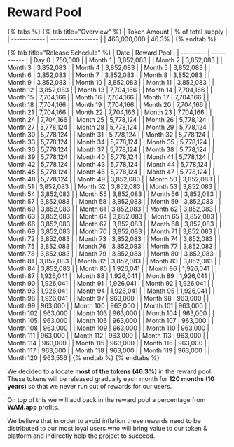 # Reward Pool

{% tabs %}
{% tab title="Overview" %}
| Token Amount | % of total supply |
| ------------ | ----------------- |
| 463,000,000  | 46.3%             |
{% endtab %}

{% tab title="Release Schedule" %}
| Date      | Reward Pool |
| --------- | ----------- |
| Day 0     | 750,000     |
| Month 1   | 3,852,083   |
| Month 2   | 3,852,083   |
| Month 3   | 3,852,083   |
| Month 4   | 3,852,083   |
| Month 5   | 3,852,083   |
| Month 6   | 3,852,083   |
| Month 7   | 3,852,083   |
| Month 8   | 3,852,083   |
| Month 9   | 3,852,083   |
| Month 10  | 3,852,083   |
| Month 11  | 3,852,083   |
| Month 12  | 3,852,083   |
| Month 13  | 7,704,166   |
| Month 14  | 7,704,166   |
| Month 15  | 7,704,166   |
| Month 16  | 7,704,166   |
| Month 17  | 7,704,166   |
| Month 18  | 7,704,166   |
| Month 19  | 7,704,166   |
| Month 20  | 7,704,166   |
| Month 21  | 7,704,166   |
| Month 22  | 7,704,166   |
| Month 23  | 7,704,166   |
| Month 24  | 7,704,166   |
| Month 25  | 5,778,124   |
| Month 26  | 5,778,124   |
| Month 27  | 5,778,124   |
| Month 28  | 5,778,124   |
| Month 29  | 5,778,124   |
| Month 30  | 5,778,124   |
| Month 31  | 5,778,124   |
| Month 32  | 5,778,124   |
| Month 33  | 5,778,124   |
| Month 34  | 5,778,124   |
| Month 35  | 5,778,124   |
| Month 36  | 5,778,124   |
| Month 37  | 5,778,124   |
| Month 38  | 5,778,124   |
| Month 39  | 5,778,124   |
| Month 40  | 5,778,124   |
| Month 41  | 5,778,124   |
| Month 42  | 5,778,124   |
| Month 43  | 5,778,124   |
| Month 44  | 5,778,124   |
| Month 45  | 5,778,124   |
| Month 46  | 5,778,124   |
| Month 47  | 5,778,124   |
| Month 48  | 5,778,124   |
| Month 49  | 3,852,083   |
| Month 50  | 3,852,083   |
| Month 51  | 3,852,083   |
| Month 52  | 3,852,083   |
| Month 53  | 3,852,083   |
| Month 54  | 3,852,083   |
| Month 55  | 3,852,083   |
| Month 56  | 3,852,083   |
| Month 57  | 3,852,083   |
| Month 58  | 3,852,083   |
| Month 59  | 3,852,083   |
| Month 60  | 3,852,083   |
| Month 61  | 3,852,083   |
| Month 62  | 3,852,083   |
| Month 63  | 3,852,083   |
| Month 64  | 3,852,083   |
| Month 65  | 3,852,083   |
| Month 66  | 3,852,083   |
| Month 67  | 3,852,083   |
| Month 68  | 3,852,083   |
| Month 69  | 3,852,083   |
| Month 70  | 3,852,083   |
| Month 71  | 3,852,083   |
| Month 72  | 3,852,083   |
| Month 73  | 3,852,083   |
| Month 74  | 3,852,083   |
| Month 75  | 3,852,083   |
| Month 76  | 3,852,083   |
| Month 77  | 3,852,083   |
| Month 78  | 3,852,083   |
| Month 79  | 3,852,083   |
| Month 80  | 3,852,083   |
| Month 81  | 3,852,083   |
| Month 82  | 3,852,083   |
| Month 83  | 3,852,083   |
| Month 84  | 3,852,083   |
| Month 85  | 1,926,041   |
| Month 86  | 1,926,041   |
| Month 87  | 1,926,041   |
| Month 88  | 1,926,041   |
| Month 89  | 1,926,041   |
| Month 90  | 1,926,041   |
| Month 91  | 1,926,041   |
| Month 92  | 1,926,041   |
| Month 93  | 1,926,041   |
| Month 94  | 1,926,041   |
| Month 95  | 1,926,041   |
| Month 96  | 1,926,041   |
| Month 97  | 963,000     |
| Month 98  | 963,000     |
| Month 99  | 963,000     |
| Month 100 | 963,000     |
| Month 101 | 963,000     |
| Month 102 | 963,000     |
| Month 103 | 963,000     |
| Month 104 | 963,000     |
| Month 105 | 963,000     |
| Month 106 | 963,000     |
| Month 107 | 963,000     |
| Month 108 | 963,000     |
| Month 109 | 963,000     |
| Month 110 | 963,000     |
| Month 111 | 963,000     |
| Month 112 | 963,000     |
| Month 113 | 963,000     |
| Month 114 | 963,000     |
| Month 115 | 963,000     |
| Month 116 | 963,000     |
| Month 117 | 963,000     |
| Month 118 | 963,000     |
| Month 119 | 963,000     |
| Month 120 | 963,556     |
{% endtab %}
{% endtabs %}

We decided to allocate **most of the tokens (46.3%)** in the reward pool. These tokens will be released gradually each month for **120 months (10 years)** so that we never run out of rewards for our users.

On top of this we will add back in the reward pool a percentage from **WAM.app** profits.

We believe that in order to avoid inflation these rewards need to be distributed to our most loyal users who will bring value to our token & platform and indirectly help the project to succeed.
